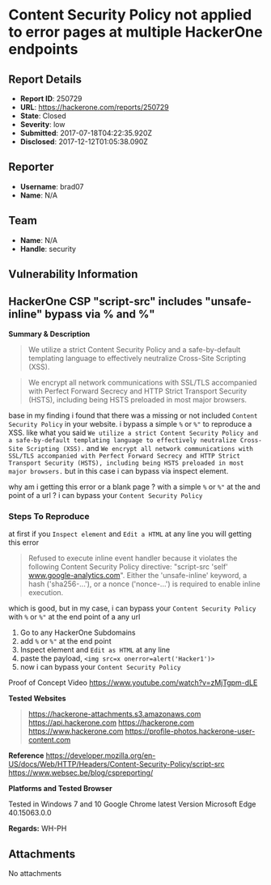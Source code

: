 # Content Security Policy not applied to error pages at multiple HackerOne endpoints

## Report Details
- **Report ID**: 250729
- **URL**: https://hackerone.com/reports/250729
- **State**: Closed
- **Severity**: low
- **Submitted**: 2017-07-18T04:22:35.920Z
- **Disclosed**: 2017-12-12T01:05:38.090Z

## Reporter
- **Username**: brad07
- **Name**: N/A

## Team
- **Name**: N/A
- **Handle**: security

## Vulnerability Information
HackerOne CSP "script-src" includes "unsafe-inline" bypass via % and %"
-----


**Summary & Description**

>We utilize a strict Content Security Policy and a safe-by-default templating language to effectively neutralize Cross-Site Scripting (XSS).

>We encrypt all network communications with SSL/TLS accompanied with Perfect Forward Secrecy and HTTP Strict Transport Security (HSTS), including being HSTS preloaded in most major browsers.

base in my finding i found that there was a missing or not included `Content Security Policy` in your website. i bypass a simple `%` or `%"` to reproduce a XSS. like what you said `We utilize a strict Content Security Policy and a safe-by-default templating language to effectively neutralize Cross-Site Scripting (XSS).` and `We encrypt all network communications with SSL/TLS accompanied with Perfect Forward Secrecy and HTTP Strict Transport Security (HSTS), including being HSTS preloaded in most major browsers.` but in this case i can bypass via inspect element.

why am i getting this error or a blank page ? with a simple `%` or `%"` at the and point of a url ? i can bypass your `Content Security Policy`


### Steps To Reproduce

at first if you `Inspect element` and `Edit a HTML` at any line you will getting this error

>Refused to execute inline event handler because it violates the following Content Security Policy directive: "script-src 'self' www.google-analytics.com". Either the 'unsafe-inline' keyword, a hash ('sha256-...'), or a nonce ('nonce-...') is required to enable inline execution.

which is good, but in my case, i can bypass your `Content Security Policy` with `%` or `%"` at the end point of a any url


1. Go to any HackerOne Subdomains
2. add `%` or `%"` at the end point
3. Inspect element and `Edit as HTML` at any line
4. paste the payload, `<img src=x onerror=alert('Hacker1')>`
5. now i can bypass your `Content Security Policy`

Proof of Concept Video
https://www.youtube.com/watch?v=zMjTgpm-dLE

**Tested Websites**
	
>https://hackerone-attachments.s3.amazonaws.com
https://api.hackerone.com
https://hackerone.com
https://www.hackerone.com
https://profile-photos.hackerone-user-content.com



**Reference**
https://developer.mozilla.org/en-US/docs/Web/HTTP/Headers/Content-Security-Policy/script-src
https://www.websec.be/blog/cspreporting/



**Platforms and Tested Browser**

Tested in Windows 7 and 10
Google Chrome latest Version
Microsoft Edge 40.15063.0.0

**Regards:**
WH-PH


## Attachments
No attachments
